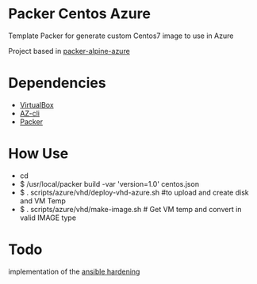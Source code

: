 # Packer Centos Azure
Template Packer for generate custom Centos7 image to use in Azure

Project based in [packer-alpine-azure](https://github.com/tomconte/packer-alpine-azure)

# Dependencies
 * [VirtualBox](https://www.virtualbox.org/wiki/Downloads)
 * [AZ-cli](https://docs.microsoft.com/pt-br/cli/azure/install-azure-cli?view=azure-cli-latest)
 * [Packer](https://www.packer.io/downloads.html)

# How Use

- cd <path-to-clone>
- $ /usr/local/packer build -var 'version=1.0' centos.json
- $ . scripts/azure/vhd/deploy-vhd-azure.sh #to upload and create disk and VM Temp
- $ . scripts/azure/vhd/make-image.sh # Get VM temp and convert in valid IMAGE type

# Todo
implementation of the [ansible hardening](https://github.com/openstack/ansible-hardening)
